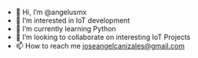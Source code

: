 - 👋 Hi, I’m @angelusmx
- 👀 I’m interested in IoT development
- 🌱 I’m currently learning Python
- 💞️ I’m looking to collaborate on interesting IoT Projects
- 📫 How to reach me joseangelcanizales@gmail.com

<!---
angelusmx/angelusmx is a ✨ special ✨ repository because its `README.md` (this file) appears on your GitHub profile.
You can click the Preview link to take a look at your changes.
--->
